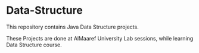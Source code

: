 # Data-Structure
This repository contains Java Data Structure projects.

These Projects are done at AlMaaref University Lab sessions, while learning Data Structure course.

